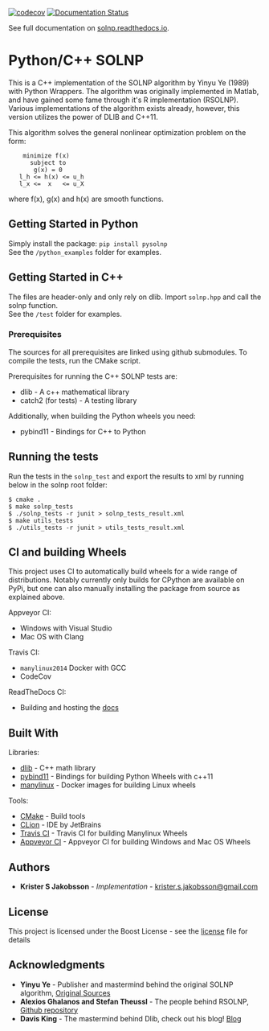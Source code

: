 [![codecov](https://codecov.io/gh/KristerSJakobsson/solnp/branch/master/graph/badge.svg)](https://codecov.io/gh/KristerSJakobsson/solnp)
[![Documentation Status](https://readthedocs.org/projects/solnp/badge/?version=latest)](https://solnp.readthedocs.io/en/latest/?badge=latest)

See full documentation on [solnp.readthedocs.io](https://solnp.readthedocs.io/en/latest/).

# Python/C++ SOLNP

This is a C++ implementation of the SOLNP algorithm by Yinyu Ye (1989) with Python Wrappers.
The algorithm was originally implemented in Matlab, and have gained some fame through it's R implementation (RSOLNP).
Various implementations of the algorithm exists already, however, this version utilizes the power of DLIB and C++11.

This algorithm solves the general nonlinear optimization problem on the form:
```
    minimize f(x)
      subject to
       g(x) = 0
   l_h <= h(x) <= u_h
   l_x <=  x   <= u_X
```
where f(x), g(x) and h(x) are smooth functions.

## Getting Started in Python

Simply install the package:
`pip install pysolnp`
<br>
See the `/python_examples` folder for examples.

## Getting Started in C++

The files are header-only and only rely on dlib.
Import `solnp.hpp` and call the solnp function.
<br>
See the `/test` folder for examples.

### Prerequisites

The sources for all prerequisites are linked using github submodules.
To compile the tests, run the CMake script.

Prerequisites for running the C++ SOLNP tests are:
- dlib - A c++ mathematical library
- catch2 (for tests) - A testing library

Additionally, when building the Python wheels you need:
- pybind11 - Bindings for C++ to Python

## Running the tests

Run the tests in the `solnp_test` and export the results to xml by running below in the solnp root folder:
```
$ cmake .
$ make solnp_tests
$ ./solnp_tests -r junit > solnp_tests_result.xml
$ make utils_tests
$ ./utils_tests -r junit > utils_tests_result.xml
```


## CI and building Wheels

This project uses CI to automatically build wheels for a wide range of distributions.
Notably currently only builds for CPython are available on PyPi, but one can also manually installing the package from source as explained above.

Appveyor CI:
  - Windows with Visual Studio
  - Mac OS with Clang
  
Travis CI:
  - `manylinux2014` Docker with GCC
  - CodeCov

ReadTheDocs CI:
  - Building and hosting the [docs](https://solnp.readthedocs.io/en/latest/)

## Built With

Libraries:
* [dlib](http://dlib.net/) - C++ math library
* [pybind11](https://github.com/pybind/pybind11) - Bindings for building Python Wheels with c++11
* [manylinux](https://github.com/pypa/manylinux) - Docker images for building Linux wheels

Tools:
* [CMake](https://cmake.org/runningcmake/) - Build tools
* [CLion](https://www.jetbrains.com/clion/) - IDE by JetBrains
* [Travis CI](https://travis-ci.org/) - Travis CI for building Manylinux Wheels
* [Appveyor CI](https://www.appveyor.com/) - Appveyor CI for building Windows and Mac OS Wheels

## Authors

* **Krister S Jakobsson** - *Implementation* - krister.s.jakobsson@gmail.com

## License

This project is licensed under the Boost License - see the [license](LICENSE.md) file for details

## Acknowledgments

* **Yinyu Ye** -  Publisher and mastermind behind the original SOLNP algorithm,
[Original Sources](https://web.stanford.edu/~yyye/matlab/)
* **Alexios Ghalanos and Stefan Theussl** - The people behind RSOLNP,
[Github repository](https://github.com/cran/Rsolnp)
* **Davis King** - The mastermind behind Dlib, check out his blog! [Blog](http://blog.dlib.net/) 
